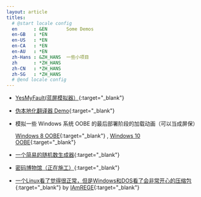 ```yaml
---
layout: article
titles:
  # @start locale config
  en      : &EN       Some Demos
  en-GB   : *EN
  en-US   : *EN
  en-CA   : *EN
  en-AU   : *EN
  zh-Hans : &ZH_HANS  一些小项目
  zh      : *ZH_HANS
  zh-CN   : *ZH_HANS
  zh-SG   : *ZH_HANS
  # @end locale config
---
```


* [YesMyFault(蓝屏模拟器）](https://suntrise.github.io/yesmyfault){:target="_blank"}
* [伪本地化翻译器 Demo](https://suntrise.github.io/pseudo){:target="_blank"}
* 模拟一些 Windows 系统 OOBE 的最后部署阶段的加载动画（可以当成屏保）

   [Windows 8 OOBE](https://suntrise.github.io/project/Win8OOBE.html){:target="_blank"} , [Windows 10 OOBE](https://suntrise.github.io/project/Win10OOBE.html){:target="_blank"}
* [一个简易的随机数生成器](https://suntrise.github.io/project/random.html){:target="_blank"}
* [密码博物馆（正在施工）](https://suntrise.github.io/pwd-museum){:target="_blank"}
* [一个Linux看了觉得很正常，但是Windows和DOS看了会非常开心的压缩包](https://suntrise.github.io/suntrise/happydos.tgz){:target="_blank"} by [IAmREGE](https://github.com/IAmREGE){:target="_blank"}
